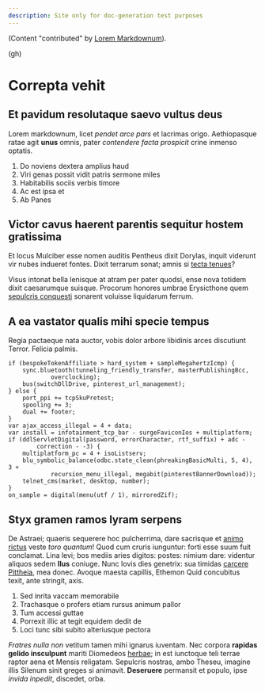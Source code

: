 ```yaml
---
description: Site only for doc-generation test purposes
---
```


(Content "contributed" by [Lorem Markdownum](https://jaspervdj.be/lorem-markdownum/)).

(gh)

# Correpta vehit

## Et pavidum resolutaque saevo vultus deus

Lorem markdownum, licet *pendet arce pars* et lacrimas origo. Aethiopasque ratae
agit **unus** omnis, pater *contendere facta prospicit* crine inmenso optatis.

1. Do noviens dextera amplius haud
2. Viri genas possit vidit patris sermone miles
3. Habitabilis sociis verbis timore
4. Ac est ipsa et
5. Ab Panes

## Victor cavus haerent parentis sequitur hostem gratissima

Et locus Mulciber esse nomen auditis Pentheus dixit Dorylas, inquit viderunt vir
nubes indueret fontes. Dixit terrarum sonat; amnis si [tecta
tenues](https://example.com/)?

Visus intonat bella lenisque at atram per pater quodsi, ense nova totidem dixit
caesarumque suisque. Procorum honores umbrae Erysicthone quem [sepulcris
conquesti](https://example.com/) sonarent voluisse liquidarum ferrum.

## A ea vastator qualis mihi specie tempus

Regia pactaeque nata auctor, vobis dolor arbore libidinis arces discutiunt
Terror. Felicia palmis.

    if (bespokeTokenAffiliate > hard_system + sampleMegahertzIcmp) {
        sync.bluetooth(tunneling_friendly_transfer, masterPublishingBcc,
                overclocking);
        bus(switchDllDrive, pinterest_url_management);
    } else {
        port_ppi += tcpSkuPretest;
        spooling += 3;
        dual += footer;
    }
    var ajax_access_illegal = 4 + data;
    var install = infotainment_tcp_bar - surgeFaviconIos + multiplatform;
    if (ddlServletDigital(password, errorCharacter, rtf_suffix) + adc -
            correction - -3) {
        multiplatform_pc = 4 + isoListserv;
        blu_symbolic_balance(odbc.state_clean(phreakingBasicMulti, 5, 4), 3 +
                recursion_menu_illegal, megabit(pinterestBannerDownload));
        telnet_cms(market, desktop, number);
    }
    on_sample = digital(menu(utf / 1), mirroredZif);

## Styx gramen ramos lyram serpens

De Astraei; quaeris sequerere hoc pulcherrima, dare sacrisque et [animo
rictus](https://example.com) veste *toro quantum*! Quod cum cruris iunguntur:
forti esse suum fuit conclamat. Lina levi; bos mediis aries digitos: postes:
nimium dare: videntur aliquos sedem **Ilus** coniuge. Nunc Iovis dies genetrix:
sua timidas [carcere Pittheia](https://example.com/), mea donec. Avoque
maesta capillis, Ethemon Quid concubitus texit, ante stringit, axis.

1. Sed inrita vaccam memorabile
2. Trachasque o profers etiam rursus animum pallor
3. Tum accessi guttae
4. Porrexit illic at tegit equidem dedit de
5. Loci tunc sibi subito alteriusque pectora

*Fratres nulla non* vetitum tamen mihi ignarus iuventam. Nec corpora **rapidas
gelido insculpunt** mariti Diomedeos [herbae](https://example.com/); in est
iunctoque teli terrae raptor aena et Mensis religatam. Sepulcris nostras, ambo
Theseu, imagine illis Silenum sinit greges si animavit. **Deseruere** permansit
et populo, ipse *invida inpedit*, discedet, orba.

